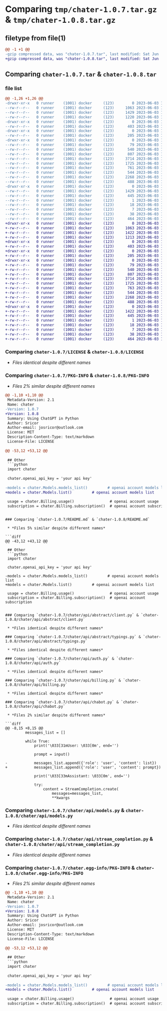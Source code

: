 # Comparing `tmp/chater-1.0.7.tar.gz` & `tmp/chater-1.0.8.tar.gz`

## filetype from file(1)

```diff
@@ -1 +1 @@
-gzip compressed data, was "chater-1.0.7.tar", last modified: Sat Jun  3 11:17:27 2023, max compression
+gzip compressed data, was "chater-1.0.8.tar", last modified: Sat Jun  3 12:22:27 2023, max compression
```

## Comparing `chater-1.0.7.tar` & `chater-1.0.8.tar`

### file list

```diff
@@ -1,26 +1,26 @@
-drwxr-xr-x   0 runner    (1001) docker     (123)        0 2023-06-03 11:17:27.902948 chater-1.0.7/
--rw-r--r--   0 runner    (1001) docker     (123)     1063 2023-06-03 11:17:18.000000 chater-1.0.7/LICENSE
--rw-r--r--   0 runner    (1001) docker     (123)     1429 2023-06-03 11:17:27.902948 chater-1.0.7/PKG-INFO
--rw-r--r--   0 runner    (1001) docker     (123)     1220 2023-06-03 11:17:18.000000 chater-1.0.7/README.md
-drwxr-xr-x   0 runner    (1001) docker     (123)        0 2023-06-03 11:17:27.898948 chater-1.0.7/chater/
--rw-r--r--   0 runner    (1001) docker     (123)      403 2023-06-03 11:17:18.000000 chater-1.0.7/chater/__init__.py
-drwxr-xr-x   0 runner    (1001) docker     (123)        0 2023-06-03 11:17:27.902948 chater-1.0.7/chater/api/
--rw-r--r--   0 runner    (1001) docker     (123)      205 2023-06-03 11:17:18.000000 chater-1.0.7/chater/api/__init__.py
-drwxr-xr-x   0 runner    (1001) docker     (123)        0 2023-06-03 11:17:27.902948 chater-1.0.7/chater/api/abstract/
--rw-r--r--   0 runner    (1001) docker     (123)       79 2023-06-03 11:17:18.000000 chater-1.0.7/chater/api/abstract/__init__.py
--rw-r--r--   0 runner    (1001) docker     (123)      540 2023-06-03 11:17:18.000000 chater-1.0.7/chater/api/abstract/client.py
--rw-r--r--   0 runner    (1001) docker     (123)      807 2023-06-03 11:17:18.000000 chater-1.0.7/chater/api/abstract/typings.py
--rw-r--r--   0 runner    (1001) docker     (123)     3714 2023-06-03 11:17:18.000000 chater-1.0.7/chater/api/auth.py
--rw-r--r--   0 runner    (1001) docker     (123)     1725 2023-06-03 11:17:18.000000 chater-1.0.7/chater/api/billing.py
--rw-r--r--   0 runner    (1001) docker     (123)      761 2023-06-03 11:17:18.000000 chater-1.0.7/chater/api/chabot.py
--rw-r--r--   0 runner    (1001) docker     (123)      544 2023-06-03 11:17:18.000000 chater-1.0.7/chater/api/models.py
--rw-r--r--   0 runner    (1001) docker     (123)     2268 2023-06-03 11:17:18.000000 chater-1.0.7/chater/api/stream_completion.py
--rw-r--r--   0 runner    (1001) docker     (123)      488 2023-06-03 11:17:18.000000 chater-1.0.7/chater/api/utils.py
-drwxr-xr-x   0 runner    (1001) docker     (123)        0 2023-06-03 11:17:27.902948 chater-1.0.7/chater.egg-info/
--rw-r--r--   0 runner    (1001) docker     (123)     1429 2023-06-03 11:17:27.000000 chater-1.0.7/chater.egg-info/PKG-INFO
--rw-r--r--   0 runner    (1001) docker     (123)      445 2023-06-03 11:17:27.000000 chater-1.0.7/chater.egg-info/SOURCES.txt
--rw-r--r--   0 runner    (1001) docker     (123)        1 2023-06-03 11:17:27.000000 chater-1.0.7/chater.egg-info/dependency_links.txt
--rw-r--r--   0 runner    (1001) docker     (123)       18 2023-06-03 11:17:27.000000 chater-1.0.7/chater.egg-info/requires.txt
--rw-r--r--   0 runner    (1001) docker     (123)        7 2023-06-03 11:17:27.000000 chater-1.0.7/chater.egg-info/top_level.txt
--rw-r--r--   0 runner    (1001) docker     (123)       38 2023-06-03 11:17:27.902948 chater-1.0.7/setup.cfg
--rw-r--r--   0 runner    (1001) docker     (123)      464 2023-06-03 11:17:18.000000 chater-1.0.7/setup.py
+drwxr-xr-x   0 runner    (1001) docker     (123)        0 2023-06-03 12:22:27.212616 chater-1.0.8/
+-rw-r--r--   0 runner    (1001) docker     (123)     1063 2023-06-03 12:22:13.000000 chater-1.0.8/LICENSE
+-rw-r--r--   0 runner    (1001) docker     (123)     1422 2023-06-03 12:22:27.212616 chater-1.0.8/PKG-INFO
+-rw-r--r--   0 runner    (1001) docker     (123)     1213 2023-06-03 12:22:13.000000 chater-1.0.8/README.md
+drwxr-xr-x   0 runner    (1001) docker     (123)        0 2023-06-03 12:22:27.204616 chater-1.0.8/chater/
+-rw-r--r--   0 runner    (1001) docker     (123)      403 2023-06-03 12:22:13.000000 chater-1.0.8/chater/__init__.py
+drwxr-xr-x   0 runner    (1001) docker     (123)        0 2023-06-03 12:22:27.208616 chater-1.0.8/chater/api/
+-rw-r--r--   0 runner    (1001) docker     (123)      205 2023-06-03 12:22:13.000000 chater-1.0.8/chater/api/__init__.py
+drwxr-xr-x   0 runner    (1001) docker     (123)        0 2023-06-03 12:22:27.212616 chater-1.0.8/chater/api/abstract/
+-rw-r--r--   0 runner    (1001) docker     (123)       79 2023-06-03 12:22:13.000000 chater-1.0.8/chater/api/abstract/__init__.py
+-rw-r--r--   0 runner    (1001) docker     (123)      540 2023-06-03 12:22:13.000000 chater-1.0.8/chater/api/abstract/client.py
+-rw-r--r--   0 runner    (1001) docker     (123)      807 2023-06-03 12:22:13.000000 chater-1.0.8/chater/api/abstract/typings.py
+-rw-r--r--   0 runner    (1001) docker     (123)     3714 2023-06-03 12:22:13.000000 chater-1.0.8/chater/api/auth.py
+-rw-r--r--   0 runner    (1001) docker     (123)     1725 2023-06-03 12:22:13.000000 chater-1.0.8/chater/api/billing.py
+-rw-r--r--   0 runner    (1001) docker     (123)      763 2023-06-03 12:22:13.000000 chater-1.0.8/chater/api/chabot.py
+-rw-r--r--   0 runner    (1001) docker     (123)      544 2023-06-03 12:22:13.000000 chater-1.0.8/chater/api/models.py
+-rw-r--r--   0 runner    (1001) docker     (123)     2268 2023-06-03 12:22:13.000000 chater-1.0.8/chater/api/stream_completion.py
+-rw-r--r--   0 runner    (1001) docker     (123)      488 2023-06-03 12:22:13.000000 chater-1.0.8/chater/api/utils.py
+drwxr-xr-x   0 runner    (1001) docker     (123)        0 2023-06-03 12:22:27.208616 chater-1.0.8/chater.egg-info/
+-rw-r--r--   0 runner    (1001) docker     (123)     1422 2023-06-03 12:22:27.000000 chater-1.0.8/chater.egg-info/PKG-INFO
+-rw-r--r--   0 runner    (1001) docker     (123)      445 2023-06-03 12:22:27.000000 chater-1.0.8/chater.egg-info/SOURCES.txt
+-rw-r--r--   0 runner    (1001) docker     (123)        1 2023-06-03 12:22:27.000000 chater-1.0.8/chater.egg-info/dependency_links.txt
+-rw-r--r--   0 runner    (1001) docker     (123)       18 2023-06-03 12:22:27.000000 chater-1.0.8/chater.egg-info/requires.txt
+-rw-r--r--   0 runner    (1001) docker     (123)        7 2023-06-03 12:22:27.000000 chater-1.0.8/chater.egg-info/top_level.txt
+-rw-r--r--   0 runner    (1001) docker     (123)       38 2023-06-03 12:22:27.212616 chater-1.0.8/setup.cfg
+-rw-r--r--   0 runner    (1001) docker     (123)      464 2023-06-03 12:22:13.000000 chater-1.0.8/setup.py
```

### Comparing `chater-1.0.7/LICENSE` & `chater-1.0.8/LICENSE`

 * *Files identical despite different names*

### Comparing `chater-1.0.7/PKG-INFO` & `chater-1.0.8/PKG-INFO`

 * *Files 2% similar despite different names*

```diff
@@ -1,10 +1,10 @@
 Metadata-Version: 2.1
 Name: chater
-Version: 1.0.7
+Version: 1.0.8
 Summary: Using ChatGPT in Python
 Author: Sricor
 Author-email: josricor@outlook.com
 License: MIT
 Description-Content-Type: text/markdown
 License-File: LICENSE
 
@@ -53,12 +53,12 @@
 
 ## Other
 ```python
 import chater
 
 chater.openai_api_key = 'your api key'
 
-models = chater.Models.models_list()         # openai account models list
+models = chater.Models.list()         # openai account models list
 
 usage = chater.Billing.usage()                # openai account usage
 subscription = chater.Billing.subscription()  # openai account subscription
 ```
```

### Comparing `chater-1.0.7/README.md` & `chater-1.0.8/README.md`

 * *Files 5% similar despite different names*

```diff
@@ -43,12 +43,12 @@
 
 ## Other
 ```python
 import chater
 
 chater.openai_api_key = 'your api key'
 
-models = chater.Models.models_list()         # openai account models list
+models = chater.Models.list()         # openai account models list
 
 usage = chater.Billing.usage()                # openai account usage
 subscription = chater.Billing.subscription()  # openai account subscription
 ```
```

### Comparing `chater-1.0.7/chater/api/abstract/client.py` & `chater-1.0.8/chater/api/abstract/client.py`

 * *Files identical despite different names*

### Comparing `chater-1.0.7/chater/api/abstract/typings.py` & `chater-1.0.8/chater/api/abstract/typings.py`

 * *Files identical despite different names*

### Comparing `chater-1.0.7/chater/api/auth.py` & `chater-1.0.8/chater/api/auth.py`

 * *Files identical despite different names*

### Comparing `chater-1.0.7/chater/api/billing.py` & `chater-1.0.8/chater/api/billing.py`

 * *Files identical despite different names*

### Comparing `chater-1.0.7/chater/api/chabot.py` & `chater-1.0.8/chater/api/chabot.py`

 * *Files 2% similar despite different names*

```diff
@@ -8,15 +8,15 @@
         messages_list = []
 
         while True:
             print('\033[31mUser: \033[0m', end='')
             
             prompt = input()
 
-            messages_list.append({'role': 'user', 'content': list})
+            messages_list.append({'role': 'user', 'content': prompt})
 
             print('\033[33mAssistant: \033[0m', end='')
 
             try:
                 content = StreamCompletion.create(
                     messages=messages_list,
                     **kwargs
```

### Comparing `chater-1.0.7/chater/api/models.py` & `chater-1.0.8/chater/api/models.py`

 * *Files identical despite different names*

### Comparing `chater-1.0.7/chater/api/stream_completion.py` & `chater-1.0.8/chater/api/stream_completion.py`

 * *Files identical despite different names*

### Comparing `chater-1.0.7/chater.egg-info/PKG-INFO` & `chater-1.0.8/chater.egg-info/PKG-INFO`

 * *Files 2% similar despite different names*

```diff
@@ -1,10 +1,10 @@
 Metadata-Version: 2.1
 Name: chater
-Version: 1.0.7
+Version: 1.0.8
 Summary: Using ChatGPT in Python
 Author: Sricor
 Author-email: josricor@outlook.com
 License: MIT
 Description-Content-Type: text/markdown
 License-File: LICENSE
 
@@ -53,12 +53,12 @@
 
 ## Other
 ```python
 import chater
 
 chater.openai_api_key = 'your api key'
 
-models = chater.Models.models_list()         # openai account models list
+models = chater.Models.list()         # openai account models list
 
 usage = chater.Billing.usage()                # openai account usage
 subscription = chater.Billing.subscription()  # openai account subscription
 ```
```

